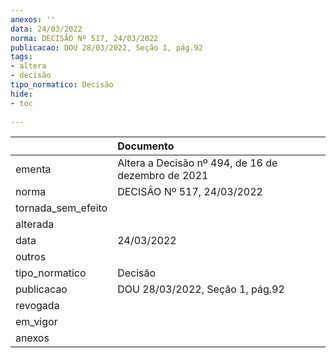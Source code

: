 ```yaml
---
anexos: ''
data: 24/03/2022
norma: DECISÃO Nº 517, 24/03/2022
publicacao: DOU 28/03/2022, Seção 1, pág.92
tags:
- altera
- decisão
tipo_normatico: Decisão
hide: 
- toc 
 
---
```


|                    | Documento                                          |
|:-------------------|:---------------------------------------------------|
| ementa             | Altera a Decisão nº 494, de 16 de dezembro de 2021 |
| norma              | DECISÃO Nº 517, 24/03/2022                         |
| tornada_sem_efeito |                                                    |
| alterada           |                                                    |
| data               | 24/03/2022                                         |
| outros             |                                                    |
| tipo_normatico     | Decisão                                            |
| publicacao         | DOU 28/03/2022, Seção 1, pág.92                    |
| revogada           |                                                    |
| em_vigor           |                                                    |
| anexos             |                                                    |